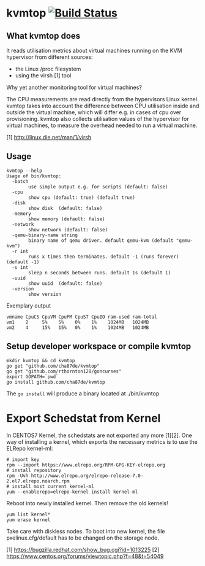 # kvmtop [![Build Status](https://travis-ci.org/cha87de/kvmtop.svg)](https://travis-ci.org/cha87de/kvmtop)

## What kvmtop does
It reads utilisation metrics about virtual machines
running on the KVM hypervisor from different sources:
 - the Linux /proc filesystem
 - using the virsh [1] tool

Why yet another monitoring tool for virtual machines?

The CPU measurements are read directly from the hypervisors Linux kernel. kvmtop takes
into account the difference between CPU utilisation inside and outside the virtual machine,
which will differ e.g. in cases of cpu over provisioning. kvmtop also collects 
utilisation values of the hypervisor for virtual machines, to measure the overhead needed
to run a virtual machine.

[1] http://linux.die.net/man/1/virsh

## Usage

```
kvmtop --help
Usage of bin/kvmtop:
  -batch
    	use simple output e.g. for scripts (default: false)
  -cpu
    	show cpu (default: true) (default true)
  -disk
    	show disk  (default: false)
  -memory
    	show memory (default: false)
  -network
    	show network (default: false)
  -qemu-binary-name string
    	binary name of qemu driver. default qemu-kvm (default "qemu-kvm")
  -r int
    	runs x times then terminates. default -1 (runs forever) (default -1)
  -s int
    	sleep n seconds between runs. default 1s (default 1)
  -uuid
    	show uuid  (default: false)
  -version
    	show version
```

Exemplary output
```
vmname CpuCS CpuVM CpuPM CpuST CpuIO ram-used ram-total
vm1    2     5%    5%    0%    1%    1024MB   1024MB
vm2    4     15%   15%   0%    1%    1024MB   1024MB
```

## Setup developer workspace or compile kvmtop

```
mkdir kvmtop && cd kvmtop
go get "github.com/cha87de/kvmtop"
go get "github.com/rthornton128/goncurses"
export GOPATH=`pwd`
go install github.com/cha87de/kvmtop
```

The `go install` will produce a binary located at ./bin/kvmtop


# Export Schedstat from Kernel

In CENTOS7 Kernel, the schedstats are not exported any more [1][2].
One way of installing a kernel, which exports the necessary metrics is to use the ELRepo kernel-ml:

```
# import key
rpm --import https://www.elrepo.org/RPM-GPG-KEY-elrepo.org
# install repository
rpm -Uvh http://www.elrepo.org/elrepo-release-7.0-2.el7.elrepo.noarch.rpm
# install most current kernel-ml
yum --enablerepo=elrepo-kernel install kernel-ml
```

Reboot into newly installed kernel. Then remove the old kernels!

```
yum list kernel*
yum erase kernel
```

Take care with diskless nodes. To boot into new kernel, 
the file pxelinux.cfg/default has to be changed on the storage node.


[1] https://bugzilla.redhat.com/show_bug.cgi?id=1013225
[2] https://www.centos.org/forums/viewtopic.php?f=48&t=54049

